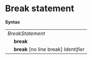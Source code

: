 # Break statement

**Syntax**

<table>
    <tr>
        <td colspan="2"><i>BreakStatement</i></td>
    </tr>
    <tr>
        <td>&nbsp;</td><td><b>break</b></td>
    </tr>
    <tr>
        <td>&nbsp;</td><td><b>break</b> [no line break] <i>Identifier</i></td>
    </tr>
</table>